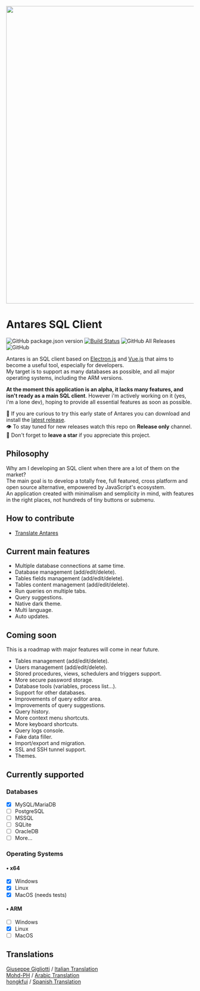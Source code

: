 <p align="center">
    <img width="800" src="https://raw.githubusercontent.com/Fabio286/antares/master/docs/screen-alpha.png">
</p>

# Antares SQL Client

![GitHub package.json version](https://img.shields.io/github/package-json/v/estarium/antares) [![Build Status](https://travis-ci.com/EStarium/antares.svg?branch=master)](https://travis-ci.com/EStarium/antares) ![GitHub All Releases](https://img.shields.io/github/downloads/estarium/antares/total) ![GitHub](https://img.shields.io/github/license/estarium/antares)

Antares is an SQL client based on [Electron.js](https://github.com/electron/electron) and [Vue.js](https://github.com/vuejs/vue) that aims to become a useful tool, especially for developers.  
My target is to support as many databases as possible, and all major operating systems, including the ARM versions.  

**At the moment this application is an alpha, it lacks many features, and isn't ready as a main SQL client**. However i'm actively working on it (yes, i'm a lone dev), hoping to provide all essential features as soon as possible.

🔗 If you are curious to try this early state of Antares you can download and install the [latest release](https://github.com/EStarium/antares/releases).  
👁 To stay tuned for new releases watch this repo on **Release only** channel.  
🌟 Don't forget to **leave a star** if you appreciate this project.

## Philosophy

Why am I developing an SQL client when there are a lot of them on the market?  
The main goal is to develop a totally free, full featured, cross platform and open source alternative, empowered by JavaScript's ecosystem.  
An application created with minimalism and semplicity in mind, with features in the right places, not hundreds of tiny buttons or submenu.

## How to contribute

- [Translate Antares](https://github.com/EStarium/antares/wiki/Translate-Antares)

## Current main features

- Multiple database connections at same time.
- Database management (add/edit/delete).
- Tables fields management (add/edit/delete).
- Tables content management (add/edit/delete).
- Run queries on multiple tabs.
- Query suggestions.
- Native dark theme.
- Multi language.
- Auto updates.

## Coming soon

This is a roadmap with major features will come in near future.

- Tables management (add/edit/delete).
- Users management (add/edit/delete).
- Stored procedures, views, schedulers and triggers support.
- More secure password storage.
- Database tools (variables, process list...).
- Support for other databases.
- Improvements of query editor area.
- Improvements of query suggestions.
- Query history.
- More context menu shortcuts.
- More keyboard shortcuts.
- Query logs console.
- Fake data filler.
- Import/export and migration.
- SSL and SSH tunnel support.
- Themes.

## Currently supported

### Databases

- [x] MySQL/MariaDB
- [ ] PostgreSQL
- [ ] MSSQL
- [ ] SQLite
- [ ] OracleDB
- [ ] More...

### Operating Systems

#### • x64

- [x] Windows
- [x] Linux
- [x] MacOS (needs tests)

#### • ARM

- [ ] Windows
- [x] Linux
- [ ] MacOS

## Translations

[Giuseppe Gigliotti](https://github.com/ReverbOD) / [Italian Translation](https://github.com/EStarium/antares/pull/20)  
[Mohd-PH](https://github.com/Mohd-PH) / [Arabic Translation](https://github.com/EStarium/antares/pull/29)  
[hongkfui](https://github.com/hongkfui) / [Spanish Translation](https://github.com/EStarium/antares/pull/32)
